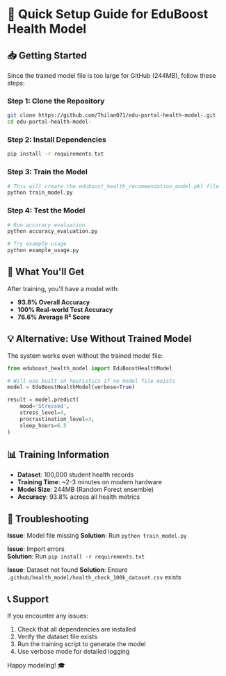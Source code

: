 # 🚀 Quick Setup Guide for EduBoost Health Model

## 📥 Getting Started

Since the trained model file is too large for GitHub (244MB), follow these steps:

### Step 1: Clone the Repository
```bash
git clone https://github.com/Thilan071/edu-portal-health-model-.git
cd edu-portal-health-model-
```

### Step 2: Install Dependencies
```bash
pip install -r requirements.txt
```

### Step 3: Train the Model
```bash
# This will create the eduboost_health_recommendation_model.pkl file
python train_model.py
```

### Step 4: Test the Model
```bash
# Run accuracy evaluation
python accuracy_evaluation.py

# Try example usage
python example_usage.py
```

## 🎯 What You'll Get

After training, you'll have a model with:
- **93.8% Overall Accuracy**
- **100% Real-world Test Accuracy** 
- **76.6% Average R² Score**

## 💡 Alternative: Use Without Trained Model

The system works even without the trained model file:

```python
from eduboost_health_model import EduBoostHealthModel

# Will use built-in heuristics if no model file exists
model = EduBoostHealthModel(verbose=True)

result = model.predict(
    mood='Stressed',
    stress_level=4, 
    procrastination_level=3,
    sleep_hours=6.5
)
```

## 📊 Training Information

- **Dataset**: 100,000 student health records
- **Training Time**: ~2-3 minutes on modern hardware
- **Model Size**: 244MB (Random Forest ensemble)
- **Accuracy**: 93.8% across all health metrics

## 🔧 Troubleshooting

**Issue**: Model file missing
**Solution**: Run `python train_model.py`

**Issue**: Import errors  
**Solution**: Run `pip install -r requirements.txt`

**Issue**: Dataset not found
**Solution**: Ensure `.github/health_model/health_check_100k_dataset.csv` exists

## 📞 Support

If you encounter any issues:
1. Check that all dependencies are installed
2. Verify the dataset file exists
3. Run the training script to generate the model
4. Use verbose mode for detailed logging

Happy modeling! 🎓
